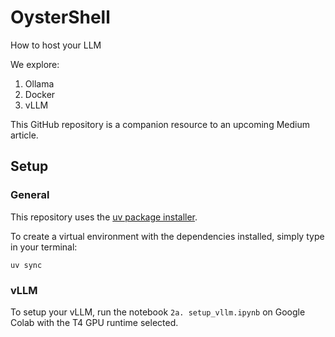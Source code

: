 # OysterShell
How to host your LLM

We explore:
1. Ollama
2. Docker
3. vLLM

This GitHub repository is a companion resource to an upcoming Medium article.

## Setup

### General
This repository uses the [uv package installer](https://docs.astral.sh/uv/pip/packages/). 

To create a virtual environment with the dependencies installed, simply type in your terminal:
```
uv sync
```

### vLLM
To setup your vLLM, run the notebook `2a. setup_vllm.ipynb` on Google Colab with the T4 GPU runtime selected.
